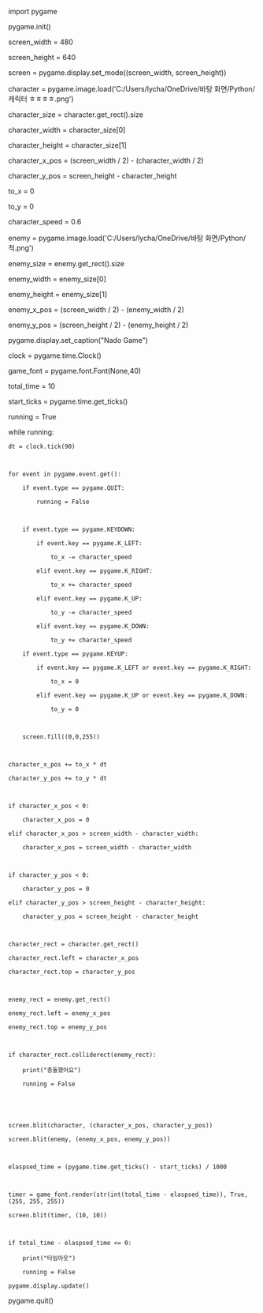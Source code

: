 import pygame

 

pygame.init()

 
 

screen_width = 480

screen_height = 640

screen = pygame.display.set_mode((screen_width, screen_height))

 

character = pygame.image.load('C:/Users/lycha/OneDrive/바탕 화면/Python/캐릭터 ㅎㅎㅎㅎ.png')

 

 

character_size = character.get_rect().size

character_width = character_size[0]

character_height = character_size[1]

character_x_pos = (screen_width / 2) - (character_width / 2)

character_y_pos = screen_height - character_height

 

to_x = 0

to_y = 0

 

character_speed = 0.6

 

enemy =  pygame.image.load('C:/Users/lycha/OneDrive/바탕 화면/Python/적.png')

enemy_size = enemy.get_rect().size

enemy_width = enemy_size[0]

enemy_height = enemy_size[1]

enemy_x_pos = (screen_width / 2) - (enemy_width / 2)

enemy_y_pos = (screen_height / 2) - (enemy_height / 2)

 

 

 

 

pygame.display.set_caption("Nado Game")

 

clock = pygame.time.Clock()

 

 

game_font = pygame.font.Font(None,40)

 

total_time = 10

 

start_ticks = pygame.time.get_ticks()

 

 

running = True

while running:

    dt = clock.tick(90)

 

    for event in pygame.event.get():

        if event.type == pygame.QUIT:

            running = False

 

        if event.type == pygame.KEYDOWN:

            if event.key == pygame.K_LEFT:

                to_x -= character_speed

            elif event.key == pygame.K_RIGHT:

                to_x += character_speed

            elif event.key == pygame.K_UP:

                to_y -= character_speed

            elif event.key == pygame.K_DOWN:

                to_y += character_speed

        if event.type == pygame.KEYUP:

            if event.key == pygame.K_LEFT or event.key == pygame.K_RIGHT:

                to_x = 0

            elif event.key == pygame.K_UP or event.key == pygame.K_DOWN:

                to_y = 0

 

        screen.fill((0,0,255))

 

    character_x_pos += to_x * dt

    character_y_pos += to_y * dt

 

    if character_x_pos < 0:

        character_x_pos = 0

    elif character_x_pos > screen_width - character_width:    

        character_x_pos = screen_width - character_width  

 

    if character_y_pos < 0:

        character_y_pos = 0

    elif character_y_pos > screen_height - character_height:    

        character_y_pos = screen_height - character_height    

   

    character_rect = character.get_rect()

    character_rect.left = character_x_pos

    character_rect.top = character_y_pos

 

    enemy_rect = enemy.get_rect()

    enemy_rect.left = enemy_x_pos

    enemy_rect.top = enemy_y_pos

 

    if character_rect.colliderect(enemy_rect):

        print("충돌했어요")

        running = False

 

    

    screen.blit(character, (character_x_pos, character_y_pos))

    screen.blit(enemy, (enemy_x_pos, enemy_y_pos))

    

    elaspsed_time = (pygame.time.get_ticks() - start_ticks) / 1000

 

    timer = game_font.render(str(int(total_time - elaspsed_time)), True, (255, 255, 255))

    screen.blit(timer, (10, 10))

 

    if total_time - elaspsed_time <= 0:

        print("타임아웃")

        running = False

    pygame.display.update()

 

pygame.quit()
